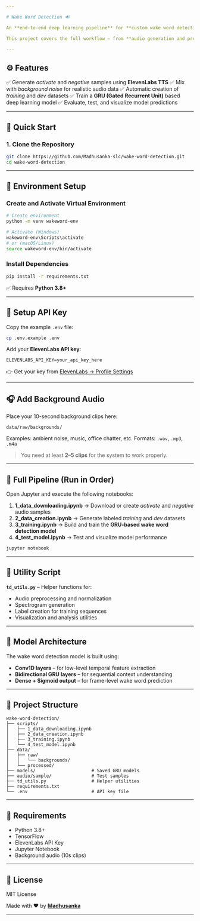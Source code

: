 ```yaml
---

# Wake Word Detection 🔊

An **end-to-end deep learning pipeline** for **custom wake word detection**, powered by **TensorFlow** and **ElevenLabs TTS**.

This project covers the full workflow — from **audio generation and preprocessing** to **GRU-based model training and evaluation**.

---
```


## ⚙️ Features

✅ Generate *activate* and *negative* samples using **ElevenLabs TTS**
✅ Mix with *background noise* for realistic audio data
✅ Automatic creation of *training* and *dev* datasets
✅ Train a **GRU (Gated Recurrent Unit)** based deep learning model
✅ Evaluate, test, and visualize model predictions

---

## 🚀 Quick Start

### 1. Clone the Repository

```bash
git clone https://github.com/Madhusanka-slc/wake-word-detection.git
cd wake-word-detection
```

---

## 🐍 Environment Setup

### Create and Activate Virtual Environment

```bash
# Create environment
python -m venv wakeword-env

# Activate (Windows)
wakeword-env\Scripts\activate
# or (macOS/Linux)
source wakeword-env/bin/activate
```

### Install Dependencies

```bash
pip install -r requirements.txt
```

✅ Requires **Python 3.8+**

---

## 🔑 Setup API Key

Copy the example `.env` file:

```bash
cp .env.example .env
```

Add your **ElevenLabs API key**:

```env
ELEVENLABS_API_KEY=your_api_key_here
```

👉 Get your key from [ElevenLabs → Profile Settings](https://elevenlabs.io/)

---

## 🎧 Add Background Audio

Place your 10-second background clips here:

```
data/raw/backgrounds/
```

Examples: ambient noise, music, office chatter, etc.
Formats: `.wav`, `.mp3`, `.m4a`

> You need at least **2–5 clips** for the system to work properly.

---

## 🧠 Full Pipeline (Run in Order)

Open Jupyter and execute the following notebooks:

1. **1_data_downloading.ipynb** → Download or create *activate* and *negative* audio samples
2. **2_data_creation.ipynb** → Generate labeled *training* and *dev* datasets
3. **3_training.ipynb** → Build and train the **GRU-based wake word detection model**
4. **4_test_model.ipynb** → Test and visualize model performance

```bash
jupyter notebook
```

---

## 🧩 Utility Script

**`td_utils.py`** – Helper functions for:

* Audio preprocessing and normalization
* Spectrogram generation
* Label creation for training sequences
* Visualization and analysis utilities

---

## 🧠 Model Architecture

The wake word detection model is built using:

* **Conv1D layers** – for low-level temporal feature extraction
* **Bidirectional GRU layers** – for sequential context understanding
* **Dense + Sigmoid output** – for frame-level wake word prediction

---

## 📂 Project Structure

```
wake-word-detection/
├── scripts/                    
│   ├── 1_data_downloading.ipynb
│   ├── 2_data_creation.ipynb
│   ├── 3_training.ipynb
│   └── 4_test_model.ipynb
├── data/
│   ├── raw/
│   │   └── backgrounds/        
│   └── processed/              
├── models/                     # Saved GRU models
├── audio/sample/               # Test samples
├── td_utils.py                 # Helper utilities
├── requirements.txt
└── .env                        # API key file
```

---

## 🧰 Requirements

* Python 3.8+
* TensorFlow
* ElevenLabs API Key
* Jupyter Notebook
* Background audio (10s clips)

---

## 📜 License

MIT License

Made with ❤️ by [**Madhusanka**](https://github.com/Madhusanka-slc)

---